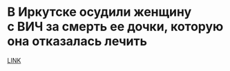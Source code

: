 # В Иркутске осудили женщину с ВИЧ за смерть ее дочки, которую она отказалась лечить 



[LINK](https://varlamov.ru/3313568.html)